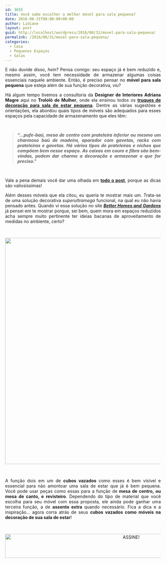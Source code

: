 ```yaml
---
id: 3655
title: Você sabe escolher o melhor móvel para sala pequena?
date: 2016-08-31T00:00:00+00:00
author: Lidiane
layout: post
guid: http://localhost/wordpress/2016/08/31/movel-para-sala-pequena/
permalink: /2016/08/31/movel-para-sala-pequena/
categories:
  - Casa
  - Pequenos Espaços
  - Salas
---
```

<p style="text-align: justify;">
  E não duvide disso, <em>hein</em>? Pensa comigo: seu espaço já é bem reduzido e, mesmo assim, você tem necessidade de armazenar algumas coisas essenciais naquele ambiente. Então, é preciso pensar no <strong>móvel para sala pequena</strong> que esteja além de sua função decorativa, <em>viu</em>?
</p>

<p style="text-align: justify;" align="justify">
  Há algum tempo tivemos a consultoria da <strong>Designer de Interiores Adriana Magre</strong> aqui no <strong>Trololó de Mulher</strong>, onde ela ensinou todos os <strong><a href="http://www.bichafemea.com/2012/10/10/decoracao-sala-estar-pequena/" target="_blank">truques de decoração para sala de estar pequena</a></strong>. Dentre as várias sugestões e orientações, ela abordou quais tipos de móveis são adequados para esses espaços pela capacidade de armazenamento que eles têm:
</p>

&nbsp;

> <p align="justify">
>   <strong>“…<em>pufe-baú, mesa de centro com prateleira inferior ou mesmo um charmoso baú de madeira, aparador com gavetas, racks com prateleiras e gavetas. Há vários tipos de prateleiras e nichos que compõem bem nesse espaço. As caixas em couro e fibra são bem-vindas, podem dar charme a decoração e armazenar o que for preciso</em>.”</strong>
> </p>

&nbsp;

<p align="justify">
  Vale a pena demais você dar uma olhada em <strong><a href="http://www.bichafemea.com/2012/10/10/decoracao-sala-estar-pequena/" target="_blank">todo o post</a></strong>, porque as dicas são valiosíssimas!
</p>

<p align="justify">
  Além desses móveis que ela citou, eu queria te mostrar mais um. Trata-se de uma solução decorativa <em>superultramega</em> funcional, na qual eu não havia pensado antes. Quando vi essa solução no site <strong><em><a href="http://www.bhg.com/" target="_blank">Better Homes and Gardens</a></em></strong> já pensei em te mostrar porque, sei bem, quem mora em espaços reduzidos acha sempre muito pertinente ter ideias bacanas de aproveitamento de medidas no ambiente, certo?
</p>

&nbsp;

<p align="center">
  <a href="http://www.decoracaodacasa.com/movel-funcional-sala-pequena/decoracao-moveis-funcionais-apartamento-pequeno/" rel="attachment wp-att-1819"><img class="alignnone size-full wp-image-1819" title="DECORACAO-MOVEIS-FUNCIONAIS-APARTAMENTO-PEQUENO" src="http://www.decoracaodacasa.com/blog/wp-content/uploads/2012/10/DECORACAO-MOVEIS-FUNCIONAIS-APARTAMENTO-PEQUENO.jpg" alt="" width="550" height="733" /></a>
</p>

&nbsp;

<p align="justify">
  A função dois em um de <strong>cubos vazados</strong> como esses é bem visível e essencial para não amontoar uma sala de estar que já é bem pequena. Você pode usar peças como essas para a função de<strong> mesa de centro, ou mesa de canto, e revisteiro</strong>. Dependendo do tipo de material que você escolha para seu móvel com essa proposta, ele ainda pode ganhar uma terceira função, a de <strong>assento extra</strong> quando necessário. Fica a dica e a inspiração… agora corra atrás de seus <strong>cubos vazados como móveis na decoração de sua sala de estar</strong>!
</p>

&nbsp;

<p align="center">
  <a href="http://feedburner.google.com/fb/a/mailverify?uri=blogBichaFemea&loc=en_US" target="_blank"><img class="alignnone size-full wp-image-10439" src="http://www.trololodemulher.com.br/blog/wp-content/uploads/2014/09/ASSINE.png" alt="ASSINE!" width="800" height="78" /></a>
</p>